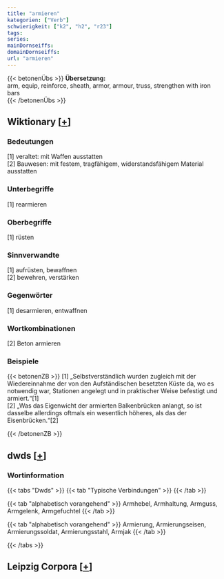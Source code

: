 ```yaml
---
title: "armieren"
kategorien: ["Verb"]
schwierigkeit: ["k2", "h2", "r23"]
tags:
series:
mainDornseiffs:
domainDornseiffs:
url: "armieren"
---
```


{{< betonenÜbs >}}
**Übersetzung:**  
arm, equip, reinforce, sheath, armor, armour, truss, strengthen with iron bars  
{{< /betonenÜbs >}}

## Wiktionary [[+](https://de.wiktionary.org/wiki/armieren)]

### Bedeutungen
[1] veraltet: mit Waffen ausstatten  
[2] Bauwesen: mit festem, tragfähigem, widerstandsfähigem Material ausstatten  

### Unterbegriffe
[1] rearmieren  

### Oberbegriffe
[1] rüsten  

### Sinnverwandte
[1] aufrüsten, bewaffnen  
[2] bewehren, verstärken  

### Gegenwörter
[1] desarmieren, entwaffnen  

### Wortkombinationen
[2] Beton armieren  

### Beispiele
{{< betonenZB >}}
[1] „Selbstverständlich wurden zugleich mit der Wiedereinnahme der von den Aufständischen besetzten Küste da, wo es notwendig war, Stationen angelegt und in praktischer Weise befestigt und armiert.“[1]  
[2] „Was das Eigenwicht der armierten Balkenbrücken anlangt, so ist dasselbe allerdings oftmals ein wesentlich höheres, als das der Eisenbrücken.“[2]  

{{< /betonenZB >}}


## dwds [[+](https://www.dwds.de/wb/armieren)]

### Wortinformation
{{< tabs "Dwds" >}}
{{< tab "Typische Verbindungen" >}}
{{< /tab >}}

{{< tab "alphabetisch vorangehend" >}}
Armhebel, Armhaltung, Armguss, Armgelenk, Armgefuchtel
{{< /tab >}}

{{< tab "alphabetisch vorangehend" >}}
Armierung, Armierungseisen, Armierungssoldat, Armierungsstahl, Armjak
{{< /tab >}}

{{< /tabs >}}

## Leipzig Corpora [[+](https://corpora.uni-leipzig.de/en/res?word=armieren&corpusId=deu_newscrawl-public_2018)]

